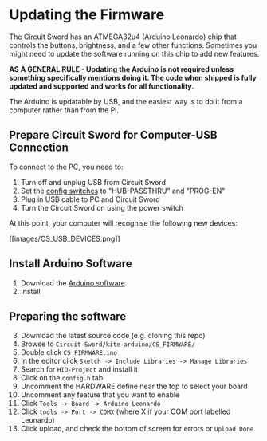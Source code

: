 # Updating the Firmware
The Circuit Sword has an ATMEGA32u4 (Arduino Leonardo) chip that controls the buttons, brightness, and a few other functions. Sometimes you might need to update the software running on this chip to add new features.

**AS A GENERAL RULE - Updating the Arduino is not required unless something specifically mentions doing it. The code when shipped is fully updated and supported and works for all functionality.**

The Arduino is updatable by USB, and the easiest way is to do it from a computer rather than from the Pi.

## Prepare Circuit Sword for Computer-USB Connection
To connect to the PC, you need to:

1. Turn off and unplug USB from Circuit Sword
2. Set the [config switches](https://github.com/geebles/Circuit-Sword/wiki/Configuration-Switches) to "HUB-PASSTHRU" and "PROG-EN"
3. Plug in USB cable to PC and Circuit Sword
4. Turn the Circuit Sword on using the power switch

At this point, your computer will recognise the following new devices:

[[images/CS_USB_DEVICES.png]]

## Install Arduino Software
1. Download the [Arduino software](https://www.arduino.cc/en/Main/Software)
2. Install

## Preparing the software
3. Download the latest source code (e.g. cloning this repo)
4. Browse to `Circuit-Sword/kite-arduino/CS_FIRMWARE/`
5. Double click `CS_FIRMWARE.ino`
6. In the editor click `Sketch -> Include Libraries -> Manage Libraries`
7. Search for `HID-Project` and install it
8. Click on the `config.h` tab
9. Uncomment the HARDWARE define near the top to select your board
10. Uncomment any feature that you want to enable
11. Click `Tools -> Board -> Arduino Leonardo`
12. Click `tools -> Port -> COMX` (where X if your COM port labelled Leonardo)
13. Click upload, and check the bottom of screen for errors or `Upload Done`